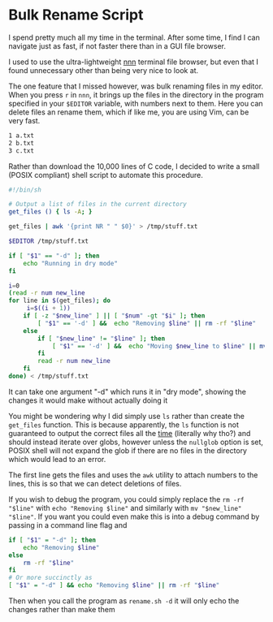 # Bulk Rename Script


I spend pretty much all my time in the terminal. After some time, I find I can navigate just as fast, if not faster there than in a GUI file browser. 

I used to use the ultra-lightweight [nnn](https://github.com/jarun/nnn) terminal file browser, but even that I found unnecessary other than being very nice to look at. 

The one feature that I missed however, was bulk renaming files in my editor. When you press `r` in `nnn`, it brings up the files in the directory in the program specified in your `$EDITOR` variable, with numbers next to them. Here you can delete files an rename them, which if like me, you are using Vim, can be very fast. 

```bash
1 a.txt
2 b.txt
3 c.txt
```

Rather than download the 10,000 lines of C code, I decided to write a small (POSIX compliant) shell script to automate this procedure. 


```bash
#!/bin/sh

# Output a list of files in the current directory
get_files () { ls -A; }

get_files | awk '{print NR " " $0}' > /tmp/stuff.txt

$EDITOR /tmp/stuff.txt

if [ "$1" == "-d" ]; then
	echo "Running in dry mode"
fi

i=0
(read -r num new_line
for line in $(get_files); do
	 i=$((i + 1))
	if [ -z "$new_line" ] || [ "$num" -gt "$i" ]; then
		[ "$1" == '-d' ] &&  echo "Removing $line" || rm -rf "$line"
	else 
		if [ "$new_line" != "$line" ]; then
			[ "$1" == '-d' ] &&  echo "Moving $new_line to $line" || mv "$new_line" "$line"
		fi
		read -r num new_line
	fi
done) < /tmp/stuff.txt
```
It can take one argument "-d" which runs it in "dry mode", showing the changes it would make without actually doing it

You might be wondering why I did simply use `ls` rather than create the `get_files` function. This is because apparently, the `ls` function is not guaranteed to output the correct files all the [time](https://github.com/koalaman/shellcheck/wiki/SC2045) (literally why tho?) and should instead iterate over globs, however unless the `nullglob` option is set, POSIX shell will not expand the glob if there are no files in the directory which would lead to an error. 

The first line gets the files and uses the `awk` utility to attach numbers to the lines, this is so that we can detect deletions of files.

If you wish to debug the program, you could simply replace the `rm -rf "$line"` with `echo "Removing $line"` and similarly with `mv "$new_line" "$line"`. If you want you could even make this is into a debug command by passing in a command line flag and

```bash
if [ "$1" = "-d" ]; then
	echo "Removing $line" 
else
	rm -rf "$line"
fi
# Or more succinctly as
[ "$1" = "-d" ] && echo "Removing $line" || rm -rf "$line"
```

Then when you call the program as `rename.sh -d` it will only echo the changes rather than make them

